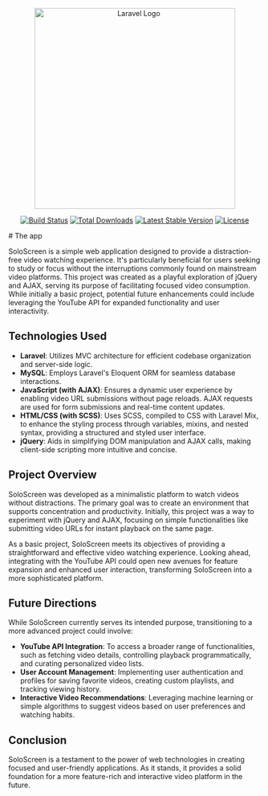 <p align="center"><a href="https://laravel.com" target="_blank"><img src="https://raw.githubusercontent.com/laravel/art/master/logo-lockup/5%20SVG/2%20CMYK/1%20Full%20Color/laravel-logolockup-cmyk-red.svg" width="400" alt="Laravel Logo"></a></p>

<p align="center">
<a href="https://github.com/laravel/framework/actions"><img src="https://github.com/laravel/framework/workflows/tests/badge.svg" alt="Build Status"></a>
<a href="https://packagist.org/packages/laravel/framework"><img src="https://img.shields.io/packagist/dt/laravel/framework" alt="Total Downloads"></a>
<a href="https://packagist.org/packages/laravel/framework"><img src="https://img.shields.io/packagist/v/laravel/framework" alt="Latest Stable Version"></a>
<a href="https://packagist.org/packages/laravel/framework"><img src="https://img.shields.io/packagist/l/laravel/framework" alt="License"></a>
</p>
# The app

SoloScreen is a simple web application designed to provide a distraction-free video watching experience. It's particularly beneficial for users seeking to study or focus without the interruptions commonly found on mainstream video platforms. This project was created as a playful exploration of jQuery and AJAX, serving its purpose of facilitating focused video consumption. While initially a basic project, potential future enhancements could include leveraging the YouTube API for expanded functionality and user interactivity.

## Technologies Used

- **Laravel**: Utilizes MVC architecture for efficient codebase organization and server-side logic.
- **MySQL**: Employs Laravel's Eloquent ORM for seamless database interactions.
- **JavaScript (with AJAX)**: Ensures a dynamic user experience by enabling video URL submissions without page reloads. AJAX requests are used for form submissions and real-time content updates.
- **HTML/CSS (with SCSS)**: Uses SCSS, compiled to CSS with Laravel Mix, to enhance the styling process through variables, mixins, and nested syntax, providing a structured and styled user interface.
- **jQuery**: Aids in simplifying DOM manipulation and AJAX calls, making client-side scripting more intuitive and concise.

## Project Overview

SoloScreen was developed as a minimalistic platform to watch videos without distractions. The primary goal was to create an environment that supports concentration and productivity. Initially, this project was a way to experiment with jQuery and AJAX, focusing on simple functionalities like submitting video URLs for instant playback on the same page.

As a basic project, SoloScreen meets its objectives of providing a straightforward and effective video watching experience. Looking ahead, integrating with the YouTube API could open new avenues for feature expansion and enhanced user interaction, transforming SoloScreen into a more sophisticated platform.

## Future Directions

While SoloScreen currently serves its intended purpose, transitioning to a more advanced project could involve:
- **YouTube API Integration**: To access a broader range of functionalities, such as fetching video details, controlling playback programmatically, and curating personalized video lists.
- **User Account Management**: Implementing user authentication and profiles for saving favorite videos, creating custom playlists, and tracking viewing history.
- **Interactive Video Recommendations**: Leveraging machine learning or simple algorithms to suggest videos based on user preferences and watching habits.

## Conclusion

SoloScreen is a testament to the power of web technologies in creating focused and user-friendly applications. As it stands, it provides a solid foundation for a more feature-rich and interactive video platform in the future.
